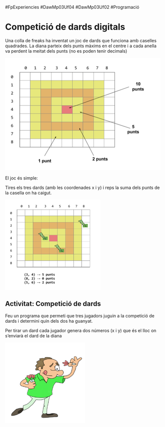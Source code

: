 #FpExperiencies #DawMp03Uf04 #DawMp03Uf02 #Programació


Competició de dards digitals
=================================

Una colla de freaks ha inventat un joc de dards que funciona amb caselles quadrades. La diana parteix dels punts màxims en el centre i a cada anella va perdent la meitat dels punts (no es poden tenir decimals)

![diana](imatges/diana.png)

El joc és simple:

Tires els tres dards (amb les coordenades x i y) i reps la suma dels punts de la casella on ha caigut.

![tirada](imatges/tirada.png)


Activitat: Competició de dards
------------------------------------

Feu un programa que permeti que tres jugadors juguin a la competició de dards i determini quin dels dos ha guanyat.

Per tirar un dard cada jugador genera dos números (x i y) que és el lloc on s’enviarà el dard de la diana

![darder](imatges/dardman.png)

